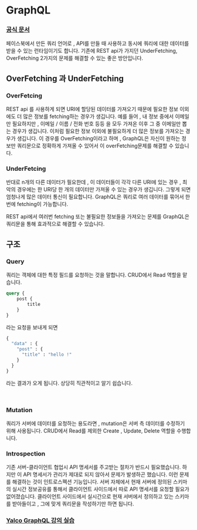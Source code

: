 # **GraphQL**

### [공식 문서](https://graphql.org/)

페이스북에서 만든 쿼리 언어로  , API를 만들 때 사용하고 동시에 쿼리에 대한 데이터를 받을 수 있는 런타임이기도 합니다. 기존에 REST api가 가지던 UnderFetching, OverFetching 2가지의 문제를 해결할 수 있는 좋은 방안입니다.

## **OverFetching 과 UnderFetching**

### **OverFetcing**

REST api 를 사용하게 되면 URI에 할당된 데이터를 가져오기 때문에 필요한 정보 이외에도 더 많은 정보를 fetching하는 경우가 생깁니다. 예를 들어 , 내 정보 중에서 이메일만 필요하지만 , 이메일 / 이름 / 전화 번호 등등 을 모두 가져온 이후 그 중 이메일만 뽑는 경우가 생깁니다. 이처럼 필요한 정보 이외에 불필요하게 더 많은 정보를 가져오는 경우가 생깁니다. 이 경우를 OverFetching이라고 하며 , GraphQL은 자신이 원하는 정보만 쿼리문으로 정확하게 가져올 수 있어서 이 overFetching문제를 해결할 수 있습니다.

### **UnderFetcing**

반대로 n개의 다른 데이터가 필요한데 , 이 데이터들이 각각 다른 URI에 있는 경우 , 최악의 경우에는 한 URI당 한 개의 데이터만 가져올 수 있는 경우가 생깁니다. 그렇게 되면 엄청나게 많은 데이터 통신이 필요합니다. GraphQL은 쿼리로 여러 데이터를 묶어서 한번에 fetching이 가능합니다.


REST api에서 여러번 fetching 또는 불필요한 정보들을 가져오는 문제를 GraphQL은 쿼리문을 통해 효과적으로 해결할 수 있습니다.

## **구조**

### **Query**
쿼리는 객체에 대한 특정 필드를 요청하는 것을 말합니다. CRUD에서 Read 역할을 맡습니다.

```graphQL
query {
    post {
        title
    }
}
```
라는 요청을 보내게 되면

```graphQL
{
  "data" : {
    "post" : {
      "title" : "hello !"
    }
  }
}
```
라는 결과가 오게 됩니다. 상당히 직관적이고 알기 쉽습니다.

</br>

### **Mutation**
쿼리가 서버에 데이터를 요청하는 용도라면 , mutation은 서버 측 데이터를 수정하기 위해 사용됩니다. CRUD에서 Read를 제외한 Create , Update, Delete 역할을 수행합니다.


### **Introspection**
기존 서버-클라이언트 협업시 API 명세서를 주고받는 절차가 반드시 필요했습니다. 하지만 이 API 명세서가 관리가 제대로 되지 않아서 문제가 발생하곤 했습니다. 이런 문제를 해결하는 것이 인트로스펙션 기능입니다. 서버 자체에서 현재 서버에 정의된 스키마의 실시간 정보공유를 통해서 클라이언트 사이드에서 따로 API 명세서를 요청할 필요가 없어졌습니다. 클라이언트 사이드에서 실시간으로 현재 서버에서 정의하고 있는 스키마를 받아들이고 , 그에 맞게 쿼리문을 작성하기만 하면 됩니다.

### [Yalco GraphQL 강의 실습](https://github.com/yechanTW/GraphQL)
